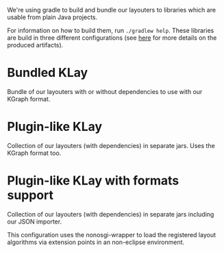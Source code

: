 We're using gradle to build and bundle our layouters to libraries which are usable from plain Java projects.

For information on how to build them, run ```./gradlew help```.
These libraries are build in three different configurations (see [here](./deploy/README.md) for more details on the produced artifacts).

# Bundled KLay

Bundle of our layouters with or without dependencies to use with our KGraph format.

# Plugin-like KLay

Collection of our layouters (with dependencies) in separate jars. Uses the KGraph format too.

# Plugin-like KLay with formats support

Collection of our layouters (with dependencies) in separate jars including our JSON importer.

This configuration uses the nonosgi-wrapper to load the registered layout algorithms via extension points in an non-eclipse environment.
